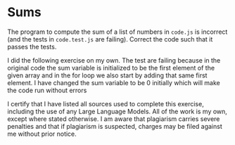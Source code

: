 # Sums

The program to compute the sum of a list of numbers in `code.js` is incorrect
(and the tests in `code.test.js` are failing). Correct the code such that it
passes the tests.

I did the following exercise on my own. The test are failing because in the original code the sum variable is initialized to be the first element of the given array and in the for loop we also start by adding that same first element. I have changed the sum variable to be 0 initially which will make the code run without errors 

I certify that I have listed all sources used to complete this exercise, including the use of any Large Language Models. All of the work is my own, except where stated otherwise. I am aware that plagiarism carries severe penalties and that if plagiarism is suspected, charges may be filed against me without prior notice.
